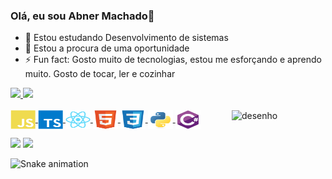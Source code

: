 ### Olá, eu sou Abner Machado👋


- 🌱 Estou estudando Desenvolvimento de sistemas
- 👯 Estou a procura de uma oportunidade
- ⚡ Fun fact: Gosto muito de tecnologias, estou me esforçando e aprendo muito. Gosto de tocar, ler e cozinhar
 <div>
  <a href="www.linkedin.com/in/abner-machado-48360019b">
  <img height="180em" src="https://github-readme-stats.vercel.app/api?username=Lagarttixa&show_icons=true&theme=dracula&include_all_commits=true&count_private=true"/>
  <img height="180em" src="https://github-readme-stats.vercel.app/api/top-langs/?username=Lagarttixa&layout=compact&langs_count=7&theme=dracula"/>
</div>
   <div style="display: inline_block"><br>
  <img align="center" alt="Rafa-Js" height="30" width="40" src="https://raw.githubusercontent.com/devicons/devicon/master/icons/javascript/javascript-plain.svg">
  <img align="center" alt="Rafa-Ts" height="30" width="40" src="https://raw.githubusercontent.com/devicons/devicon/master/icons/typescript/typescript-plain.svg">
  <img align="center" alt="Rafa-React" height="30" width="40" src="https://raw.githubusercontent.com/devicons/devicon/master/icons/react/react-original.svg">
  <img align="center" alt="Rafa-HTML" height="30" width="40" src="https://raw.githubusercontent.com/devicons/devicon/master/icons/html5/html5-original.svg">
  <img align="center" alt="Rafa-CSS" height="30" width="40" src="https://raw.githubusercontent.com/devicons/devicon/master/icons/css3/css3-original.svg">
  <img align="center" alt="Rafa-Python" height="30" width="40" src="https://raw.githubusercontent.com/devicons/devicon/master/icons/python/python-original.svg">
  <img align="center" alt="Rafa-Csharp" height="30" width="40" src="https://raw.githubusercontent.com/devicons/devicon/master/icons/csharp/csharp-original.svg">
  <img align="right" alt="desenho" src="https://scontent.fcgh33-1.fna.fbcdn.net/v/t39.30808-6/238571815_4713620982100840_1397841387352831684_n.jpg?_nc_cat=100&ccb=1-5&_nc_sid=730e14&_nc_eui2=AeEehDD_7TZMOKoU6e7VgRYqUtgKYDxUQwtS2ApgPFRDC_X0uytOXKG16bUb7GJKQ0lLlH-OiJ3HUtBTnoLu4_pk&_nc_ohc=K5JUu5V4pLMAX92beYj&_nc_ht=scontent.fcgh33-1.fna&oh=f6e406c4b877c322ec470efaa74f19f7&oe=611B4F80" height="200" width="150">
</div>
 <p>
   <div>
      <a href = "mailto:abnerrm.99@gmail.com"><img src="https://img.shields.io/badge/-Gmail-%23333?style=for-the-badge&logo=gmail&logoColor=white" target="_blank"></a>
      <a href="https://www.linkedin.com/in/abner-machado-48360019b/" target="_blank"><img src="https://img.shields.io/badge/-LinkedIn-%230077B5?style=for-the-badge&logo=linkedin&logoColor=white" target="_blank"></a>
    </p>
 
 ![Snake animation](https://github.com/Lagarttixa/Lagarttixa/blob/output/github-contribution-grid-snake.svg)
   
</div>
  
